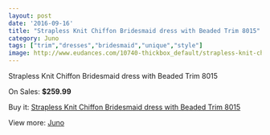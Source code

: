 ```yaml
---
layout: post
date: '2016-09-16'
title: "Strapless Knit Chiffon Bridesmaid dress with Beaded Trim 8015"
category: Juno
tags: ["trim","dresses","bridesmaid","unique","style"]
image: http://www.eudances.com/10740-thickbox_default/strapless-knit-chiffon-bridesmaid-dress-with-beaded-trim-8015.jpg
---
```

Strapless Knit Chiffon Bridesmaid dress with Beaded Trim 8015

On Sales: **$259.99**
<a href="https://www.eudances.com/en/juno/3442-strapless-knit-chiffon-bridesmaid-dress-with-beaded-trim-8015.html"><amp-img layout="responsive" width="600" height="600" src="//www.eudances.com/10740-thickbox_default/strapless-knit-chiffon-bridesmaid-dress-with-beaded-trim-8015.jpg" alt="Strapless Knit Chiffon Bridesmaid dress with Beaded Trim 8015 0" /></a>

Buy it: [Strapless Knit Chiffon Bridesmaid dress with Beaded Trim 8015](https://www.eudances.com/en/juno/3442-strapless-knit-chiffon-bridesmaid-dress-with-beaded-trim-8015.html "Strapless Knit Chiffon Bridesmaid dress with Beaded Trim 8015")

View more: [Juno](https://www.eudances.com/en/64-Juno "Juno")
